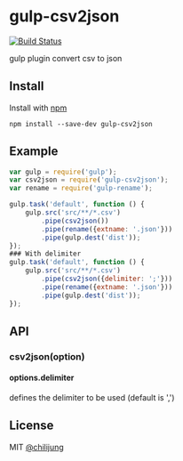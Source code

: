 # gulp-csv2json

[![Build Status](https://travis-ci.org/DataGarage/gulp-csv2json.png?branch=master)](https://travis-ci.org/DataGarage/gulp-csv2json)

gulp plugin convert csv to json

## Install

Install with [npm](https://npmjs.org/package/gulp-csv2json)

```
npm install --save-dev gulp-csv2json
```


## Example

```js
var gulp = require('gulp');
var csv2json = require('gulp-csv2json');
var rename = require('gulp-rename');

gulp.task('default', function () {
	gulp.src('src/**/*.csv')
		.pipe(csv2json())
		.pipe(rename({extname: '.json'}))
		.pipe(gulp.dest('dist'));
});
### With delimiter
gulp.task('default', function () {
	gulp.src('src/**/*.csv')
		.pipe(csv2json({delimiter: ';'}))
		.pipe(rename({extname: '.json'}))
		.pipe(gulp.dest('dist'));
});
```


## API

### csv2json(option)
#### options.delimiter
defines the delimiter to be used (default is ',')


## License

MIT [@chilijung](http://github.com/chilijung)
